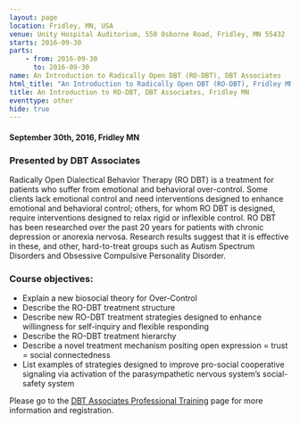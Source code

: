 ```yaml
---
layout: page
location: Fridley, MN, USA
venue: Unity Hospital Auditorium, 550 Osborne Road, Fridley, MN 55432
starts: 2016-09-30
parts:
    - from: 2016-09-30
      to: 2016-09-30
name: An Introduction to Radically Open DBT (RO-DBT), DBT Associates
html_title: "An Introduction to Radically Open DBT (RO-DBT), Fridley MN"
title: An Introduction to RO-DBT, DBT Associates, Fridley MN
eventtype: other
hide: true 
---
```


#### September 30th, 2016, Fridley MN 

### Presented by DBT Associates
Radically Open Dialectical Behavior Therapy (RO DBT) is a treatment for patients who suffer from emotional and behavioral over-control. Some clients lack emotional control and need interventions designed to enhance emotional and behavioral control; others, for whom RO DBT is designed, require interventions designed to relax rigid or inflexible control. RO DBT has been researched over the past 20 years for patients with chronic depression or anorexia nervosa. Research results suggest that it is effective in these, and other, hard-to-treat groups such as Autism Spectrum Disorders and Obsessive Compulsive Personality Disorder.

### Course objectives:
* Explain a new biosocial theory for Over-Control
* Describe the RO-DBT treatment structure
* Describe new RO-DBT treatment strategies designed to enhance willingness for self-inquiry and flexible responding
* Describe the RO-DBT treatment hierarchy
* Describe a novel treatment mechanism positing open expression = trust = social connectedness
* List examples of strategies designed to improve pro-social cooperative signaling via activation of the parasympathetic nervous system’s social-safety system

Please go to the [DBT Associates Professional Training](http://dbtassociates.com/sem_part3.php) page for more information and registration.
